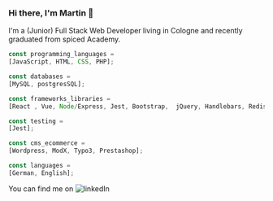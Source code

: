 ### Hi there, I'm Martin 👋

I'm a (Junior) Full Stack Web Developer living in Cologne and recently graduated from spiced Academy.



```js
const programming_languages =
[JavaScript, HTML, CSS, PHP];

const databases =
[MySQL, postgresSQL];

const frameworks_libraries =
[React , Vue, Node/Express, Jest, Bootstrap,  jQuery, Handlebars, Redis, socket io];

const testing =
[Jest];

const cms_ecommerce =
[Wordpress, ModX, Typo3, Prestashop];

const languages =
[German, English];
```


You can find me on ![linkedIn](https://user-images.githubusercontent.com/5154880/123057093-dd719480-d407-11eb-80ed-1021d45d8d4c.png)
